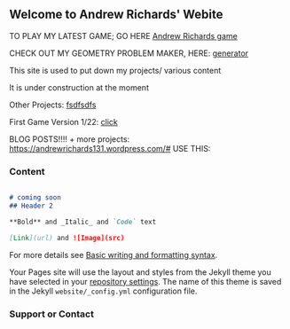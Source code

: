 ## Welcome to Andrew Richards' Webite

TO PLAY MY LATEST GAME; GO HERE
<a href="./rpg-text-adventure.html">Andrew Richards game<a>
  
CHECK OUT MY GEOMETRY PROBLEM MAKER, HERE:
<a href="./geometry_problem_generator.html">generator<a>

  
This site is used to put down my projects/ various content
  
It is under construction at the moment

Other Projects: <a href="./my_first_gamev3.html"> fsdfsdfs<a>
  
First Game Version 1/22: <a href="./game_1_22/my_first_gamev3.html"> click<a>
  
BLOG POSTS!!!! + more projects: https://andrewrichards131.wordpress.com/#
USE THIS: 

### Content 
```markdown

# coming soon
## Header 2

**Bold** and _Italic_ and `Code` text

[Link](url) and ![Image](src)
```

For more details see [Basic writing and formatting syntax](https://docs.github.com/en/github/writing-on-github/getting-started-with-writing-and-formatting-on-github/basic-writing-and-formatting-syntax).

Your Pages site will use the layout and styles from the Jekyll theme you have selected in your [repository settings](https://github.com/arichards131/my-first-text-rpg/settings/pages). The name of this theme is saved in the Jekyll `website/_config.yml` configuration file.

### Support or Contact
